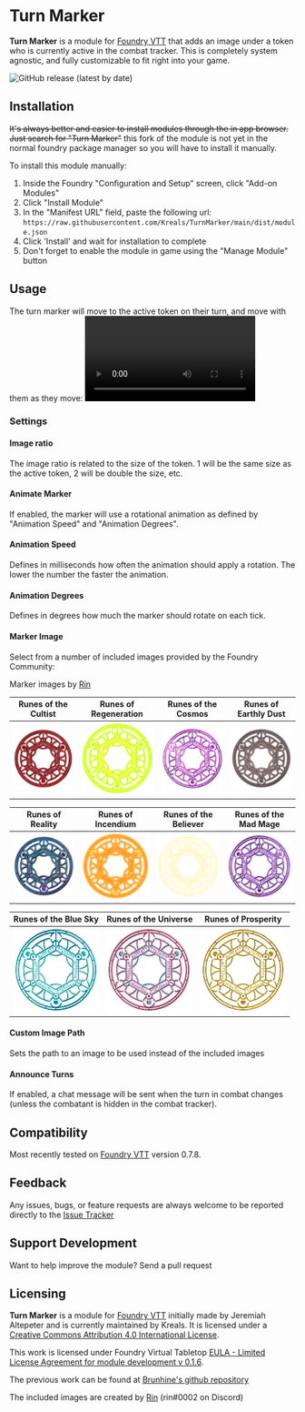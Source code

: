 # Turn Marker
**Turn Marker** is a module for [Foundry VTT](https://foundryvtt.com/ "Foundry VTT") that adds an image under a token who is currently active in the combat tracker. This is completely system agnostic, and fully customizable to fit right into your game.

![GitHub release (latest by date)](https://img.shields.io/github/v/release/Kreals/TurnMarker?style=flat-square)


## Installation
~~It's always better and easier to install modules through the in app browser. Just search for "Turn Marker"~~
this fork of the module is not yet in the normal foundry package manager so you will have to install it manually.

To install this module manually:
1. Inside the Foundry "Configuration and Setup" screen, click "Add-on Modules"
2. Click "Install Module"
3. In the "Manifest URL" field, paste the following url:
`https://raw.githubusercontent.com/Kreals/TurnMarker/main/dist/module.json`
4. Click 'Install' and wait for installation to complete
5. Don't forget to enable the module in game using the "Manage Module" button

## Usage
The turn marker will move to the active token on their turn, and move with them as they move:
![example](/examples/example.webm)

### Settings
#### Image ratio
The image ratio is related to the size of the token. 1 will be the same size as the active token, 2 will be double the size, etc.
#### Animate Marker
If enabled, the marker will use a rotational animation as defined by "Animation Speed" and "Animation Degrees".
#### Animation Speed
Defines in milliseconds how often the animation should apply a rotation. The lower the number the faster the animation.
#### Animation Degrees
Defines in degrees how much the marker should rotate on each tick.
#### Marker Image
Select from a number of included images provided by the Foundry Community:

Marker images by [Rin](https://foundryvtt.com/community/rin)

|Runes of the Cultist |Runes of Regeneration |Runes of the Cosmos |Runes of Earthly Dust |
|--|--|--|--|
|<img src="dist/assets/cultist.png" width="150" />|<img src="dist/assets/regeneration.png" width="150" />|<img src="dist/assets/cosmos.png" width="150" />|<img src="dist/assets/earthlydust.png" width="150" />|

|Runes of Reality |Runes of Incendium |Runes of the Believer |Runes of the Mad Mage |
|--|--|--|--|
|<img src="dist/assets/reality.png" width="150" />|<img src="dist/assets/incendium.png" width="150" />|<img src="dist/assets/believer.png" width="150" />|<img src="dist/assets/madmage.png" width="150" />|

|Runes of the Blue Sky |Runes of the Universe |Runes of Prosperity |
|--|--|--|
|<img src="dist/assets/bluesky.png" width="150" />|<img src="dist/assets/universe.png" width="150" />|<img src="dist/assets/prosperity.png" width="150" />|

#### Custom Image Path
Sets the path to an image to be used instead of the included images

#### Announce Turns
If enabled, a chat message will be sent when the turn in combat changes (unless the combatant is hidden in the combat tracker).

## Compatibility
Most recently tested on [Foundry VTT](https://foundryvtt.com/ "Foundry VTT") version 0.7.8.

## Feedback
Any issues, bugs, or feature requests are always welcome to be reported directly to the [Issue Tracker](https://github.com/Kreals/TurnMarker/issues "Issue Tracker")

## Support Development
Want to help improve the module? Send a pull request

## Licensing
**Turn Marker** is a module for [Foundry VTT](https://foundryvtt.com/ "Foundry VTT") initially made by Jeremiah Altepeter and is currently maintained by Kreals. It is licensed under a [Creative Commons Attribution 4.0 International License](http://creativecommons.org/licenses/by/4.0/).

This work is licensed under Foundry Virtual Tabletop [EULA - Limited License Agreement for module development v 0.1.6](https://foundryvtt.com/article/license/).

The previous work can be found at [Brunhine's github repository](https://github.com/Brunhine/TurnMarker) 

The included images are created by [Rin](https://foundryvtt.com/community/rin) (rin#0002 on Discord)
